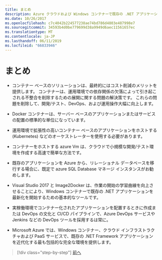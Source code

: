 ```yaml
---
title: まとめ
description: Azure クラウドおよび Windows コンテナーで既存の .NET アプリケーションを近代化 |結論
ms.date: 10/26/2017
ms.openlocfilehash: c7c4042b224577238ae74bd786d4803e487998e7
ms.sourcegitcommit: 34593b4d0be779699d38a9949d6aec11561657ec
ms.translationtype: MT
ms.contentlocale: ja-JP
ms.lasthandoff: 06/11/2019
ms.locfileid: "66833946"
---
```

# <a name="conclusions"></a>まとめ

- コンテナー ベースのソリューションは、最終的にはコスト削減のメリットを提供します。 コンテナーは、運用環境での依存関係の欠落によって引き起こされる不整合を削除するための展開に関する問題の解決策です。 これらの問題を削除して、開発/テスト、DevOps、および運用操作大幅に向上します。

- Docker コンテナーは、サーバー ベースのアプリケーションまたはサービスの配置の標準的な単位になっています。

- 運用環境で拡張性の高いコンテナー ベースのアプリケーションをホストする (Kubernetes) などのオーケストレーターを使用する必要があります。

- コンテナーをホストする azure Vm は、クラウドで小規模な開発/テスト環境を作成する高速で簡単な方法です。

- 既存のアプリケーションを Azure から、リレーショナル データベースを移行する場合に、既定で azure SQL Database マネージ インスタンスがお勧めします。

- Visual Studio 2017 と Image2Docker は、作業の開始の学習曲線を向上させることにより、Windows コンテナーで既存の .NET アプリケーションを最新化を開始するための基本的なツールです。

- 実稼働環境でコンテナー化されたアプリケーションを配置するときに作成または DevOps の文化と CI/CD パイプラインで、Azure DevOps サービスや Jenkins などの DevOps ツールを採用するは常に。

- Microsoft Azure では、Windows コンテナー、クラウド インフラストラクチャおよび PaaS サービスで、既存の .NET Framework アプリケーションを近代化する最も包括的な完全な環境を提供します。

>[!div class="step-by-step"]
>[前へ](walkthroughs-technical-get-started-overview.md)

